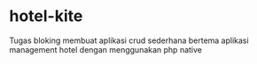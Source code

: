 # hotel-kite
Tugas bloking membuat aplikasi crud sederhana bertema aplikasi management hotel dengan menggunakan php native

